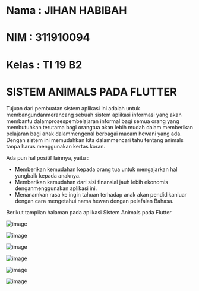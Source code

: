 # Nama : JIHAN HABIBAH
# NIM : 311910094
# Kelas : TI 19 B2

# SISTEM ANIMALS PADA FLUTTER

Tujuan dari pembuatan sistem aplikasi ini adalah untuk membangundanmerancang sebuah sistem aplikasi informasi yang akan membantu dalamprosespembelajaran informal bagi semua orang yang membutuhkan terutama bagi orangtua akan lebih mudah dalam memberikan pelajaran bagi anak dalammengenal
berbagai macam hewani yang ada. Dengan sistem ini memudahkan kita dalammencari tahu tentang animals tanpa harus menggunakan kertas koran.

Ada pun hal positif lainnya, yaitu : 
- Memberikan kemudahan kepada orang tua untuk mengajarkan hal yangbaik kepada anaknya.
- Memberikan kemudahan dari sisi finansial jauh lebih ekonomis denganmenggunakan aplikasi ini. 
- Menanamkan rasa ke ingin tahuan terhadap anak akan pendidikanluar
dengan cara mengetahui nama hewan dengan pelafalan Bahasa.

Berikut tampilan halaman pada aplikasi Sistem Animals pada Flutter

![image](https://user-images.githubusercontent.com/81526294/177712699-7d6c9739-9054-4d3b-8b69-6c101fdd0eaf.png)

![image](https://user-images.githubusercontent.com/81526294/177712735-7fb4374e-45a8-476b-baf7-3442fcf79020.png)

![image](https://user-images.githubusercontent.com/81526294/177712758-3aebfc40-a522-43a0-ab68-522f35f12fc7.png)

![image](https://user-images.githubusercontent.com/81526294/177712777-672887d9-95f1-47f2-8717-b4257a925124.png)

![image](https://user-images.githubusercontent.com/81526294/177712796-a7a9d491-04ec-41cd-b544-34ab23638679.png)

![image](https://user-images.githubusercontent.com/81526294/177712814-02169f48-a251-41d0-8968-3adf87bb0218.png)

